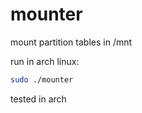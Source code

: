 # mounter

mount partition tables in /mnt

run in arch linux:
```bash
sudo ./mounter
```

tested in arch
